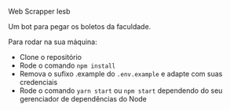 Web Scrapper Iesb

Um bot para pegar os boletos da faculdade.

Para rodar na sua máquina:
- Clone o repositório
- Rode o comando ```npm install```
- Remova o sufixo .example do ```.env.example``` e adapte com suas credenciais
- Rode o comando ```yarn start``` ou ```npm start``` dependendo do seu gerenciador de dependências do Node
